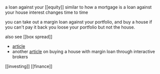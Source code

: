 a loan against your [[equity]]
similar to how a mortgage is a loan against your house
interest changes time to time

you can take out a margin loan against your portfolio, and buy a house
if you can't pay it back you loose your portfolio but not the house.

also see [[box spread]]

- [article](https://firevlondon.com/2021/05/03/margin-loans-in-the-uk/) 
- another [article](https://www.mrmoneymustache.com/2021/01/29/margin-loan-ibkr-review/) on buying a house with margin loan through interactive brokers

[[investing]]
[[finance]]
